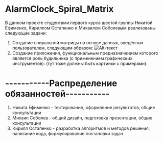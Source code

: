 # AlarmClock_Spiral_Matrix
В данном проекте студентами первого курса шестой группы Никитой Ефименко, Кириллом Остапенко и Михаилом Соболевым реализованы следующие задачи:
  1) Создание спиральной матрицы на основе данных, введённых пользователем, следующим образом: 
      ![Alt-текст](https://miro.medium.com/max/1000/1*9Hxnz9I2hLdU7Av_yizL4Q.png "Спиралька")
  2) Создание приложения, функциональным предназначением которого является роль будильника (с применением графических инструментов):
      (тут тоже должны быть картинки с примерами).
# -----------Распределение обязанностей-----------
1. Никита Ефименко - тестирование, оформление результатов, общие консультации 
2. Михаил Соболев - общий дизайн, подготовка презентации, общие консультации
3. Кирилл Остапенко - разработка алгоритмов и методов решения, написание кода, формулирование постановки задач

